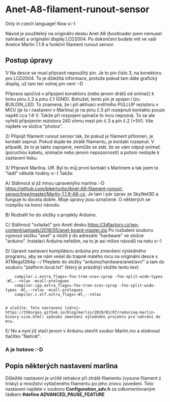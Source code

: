 # Anet-A8-filament-runout-sensor


Only in czech language! Now o:-) 

Návod je použitelný na originální desku Anet A8 (bootloader jsem nemusel nahrávat) a originální displej LCD2004.
Po dokončení budete mít ve vaší Anetce Marlin 1.1.9 a funkční filament runout sensor.


## Postup úpravy ##


1/ Na desce se musí připravit nepoužitý pin. Je to pin číslo 3, na konektoru pro LCD2004.
   To je důležitá informace, protože pokud tam dáte grafický displej, už tam ten volnej pin není :-D
   
   Příprava spočívá v připojení konektoru (nebo jenom drátů od snímač) k tomu pinu č.3 a pinu č.1 (GND).
   Bohužel, tento pin je spojen i tzv. BUILDIN_LED. To znamená, že i při aktivaci vnitříního PULLUP rezistoru v MCU (je to i nastavení v Marlinu) je na pinu č.3 při rozepnutí kontaktu pouze napětí cca 1.6 V. Takže při rozpojení spínače to mcu nepozná.
   To se ale vyřeší připojením rezistoru 240 ohmu mezi pin č.3 a pin č.2 (+5V).
   Vše najdete ve složce "photos".
   
2/ Připojit filament runout sensor tak, že pokud je filament přítomen, je kontakt sepnut. Pokud dojde ke ztrátě filamentu, je kontakt rozepnut.
   V případě, že to je takto zapojené, nemůže se stát, že se vám odpojí snímač (poruchou kabelu, snímače nebo jenom nepozorností) a potom nedojde k zastavení tisku.
   
3/ Připravit Marlina. Uff. Byl to můj první kontakt s Marlinem a tak jsem to "ladil" několik hodiny o:-)
   Takže:
   
   A/ Stáhnout si již mnou upravenýho marlina :-D https://github.com/bikerturbo/Anet-A8-filament-runout-sensor/tree/master/Marlin-1.1.9-A8-cz. Je tam i pár úprav ze SkyNet3D a funguje to docela dobře. Moje úpravy jsou označené. O některých se rozepíšu na konci návodu.
   
   B/ Rozbalit ho do složky s projekty Arduino.
   
   C/ Stáhnout "ovladač" pro Anetí desku https://3dfactory.cz/wp-content/uploads/2018/05/anet-board-master.zip
      Po rozbalení souboru vyjmout složku "anet" a vložit ji do adresáře "hardware" ve složce "arduino". 
      Instalaci Arduina neřeším, na to je asi milion návodů na netu o:-)
      
   D/ Upravit nastavení kompilátoru arduina pro zmenšení výsledného programu, aby se nám vešel do trapně malého mcu na originální desce s ATMega1284p :-/
      Přejdete do složky "arduino/hardware/anet/avr/" a tam do souboru "platform.local.txt" (který je prázdný) vložíte tento text:
      
        compiler.c.extra_flags=-fno-tree-scev-cprop -fno-split-wide-types -Wl,--relax -mcall-prologues
        compiler.cpp.extra_flags=-fno-tree-scev-cprop -fno-split-wide-types -Wl,--relax -mcall-prologues
        compiler.c.elf.extra_flags=-Wl,--relax
     
     
    A uložíte. Toto nastavení (zdroj: https://thborges.github.io/blog/marlin/2019/01/07/reducing-marlin-binary-size.html) způsobí zmenšení výledného projektu pro nahrání do mcu.
    
   E/ No a nyní již stačí jenom v Arduinu otevřít soubor Marlin.ino a stisknout tlačítko "Nahrát".
   
   ### A je hotovo :-D

## Popis některých nastavení marlina

Důležité nastavení je určitě retrakce při ztrátě filamentu (vysune filament z trisky) a množství vytlačeného filamentu po jeho znovu zavedení. 
Toto nastavení najdete v souboru **Configuration_adv.h** za odkomentovaným řádkem **#define ADVANCED_PAUSE_FEATURE**
